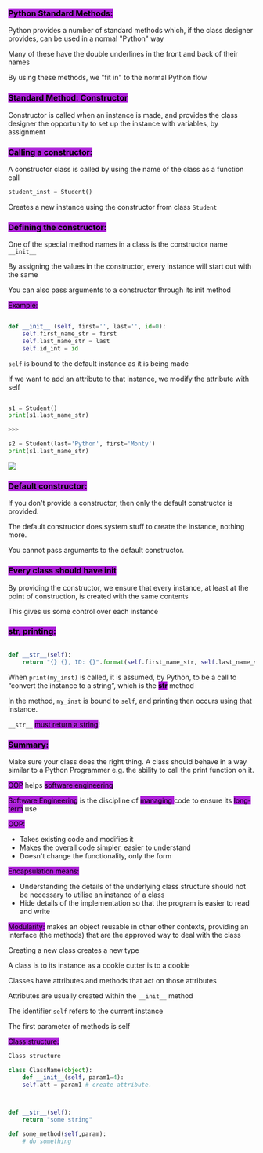 ### <mark style="background:#AD21D9;">Python Standard Methods:</mark>


Python provides a number of standard methods which, if the class designer provides, can be used in a normal "Python" way

Many of these have the double underlines in the front and back of their names

By using these methods, we "fit in" to the normal Python flow

### <mark style="background:#AD21D9;">Standard Method: Constructor</mark>

Constructor is called when an instance is made, and provides the class designer the opportunity to set up the instance with variables, by assignment

### <mark style="background:#AD21D9;">Calling a constructor:</mark>

A constructor class is called by using the name of the class as a function call

```Python
student_inst = Student()
```


Creates a new instance using the constructor from class `Student`

### <mark style="background:#AD21D9;">Defining the constructor:</mark>

One of the special method names in a class is the constructor name ``__init__``

By assigning the values in the constructor, every instance will start out with the same

You can also pass arguments to a constructor through its init method

<mark style="background: #AD21D9;">Example:</mark>

```Python

def __init__ (self, first='', last='', id=0):
	self.first_name_str = first
	self.last_name_str = last
	self.id_int = id
```


`self` is bound to the default instance as it is being made

If we want to add an attribute to that instance, we modify the attribute with self


```Python

s1 = Student()
print(s1.last_name_str)

>>>

s2 = Student(last='Python', first='Monty')
print(s1.last_name_str)

```

![](https://i.imgur.com/ccaLsH9.png)

### <mark style="background:#AD21D9;">Default constructor:</mark>

If you don't provide a constructor, then only the default constructor is provided.

The default constructor does system stuff to create the instance, nothing more.

You cannot pass arguments to the default constructor.

### <mark style="background:#AD21D9;">Every class should have __init__</mark>

By providing the constructor, we ensure that every instance, at least at the point of construction, is created with the same contents

This gives us some control over each instance

### <mark style="background:#AD21D9;">__str__, printing:</mark>

```Python

def __str__(self):
	return "{} {}, ID: {}".format(self.first_name_str, self.last_name_str, self.id_int)
```


When `print(my_inst)` is called, it is assumed, by Python, to be a call to “convert the instance to a string”, which is the <mark style="background:#AD21D9;">__str__</mark> method

In the method, `my_inst` is bound to `self`, and printing then occurs using that instance.

`__str__` <mark style="background:#AD21D9;">must return a string</mark>!


### <mark style="background:#AD21D9;">Summary:</mark>

Make sure your class does the right thing. A class should behave in a way similar to a Python Programmer e.g. the ability to call the print function on it.

<mark style="background:#AD21D9;">OOP</mark> helps <mark style="background:#AD21D9;">software engineering</mark>

<mark style="background:#AD21D9;">Software Engineering</mark> is the discipline of <mark style="background:#AD21D9;">managing </mark>code to ensure its <mark style="background:#AD21D9;">long-term</mark> use

<mark style="background:#AD21D9;">OOP:</mark>
- Takes existing code and modifies it
- Makes the overall code simpler, easier to understand
- Doesn't change the functionality, only the form

<mark style="background:#AD21D9;">Encapsulation means:</mark>
- Understanding the details of the underlying class structure should not be necessary to utilise an instance of a class
- Hide details of the implementation so that the program is easier to read and write

<mark style="background:#AD21D9;">Modularity:</mark> makes an object reusable in other other contexts, providing an interface (the methods) that are the approved way to deal with the class

Creating a new class creates a new type

A class is to its instance as a cookie cutter is to a cookie

Classes have attributes and methods that act on those attributes

Attributes are usually created within the `__init__` method

The identifier `self` refers to the current instance

The first parameter of methods is self


<mark style="background:#AD21D9;">Class structure:</mark>

```Python
Class structure

class ClassName(object):
	def __init__(self, param1=4):
	self.att = param1 # create attribute.



def __str__(self):
	return "some string"

def some_method(self,param):
	# do something
```